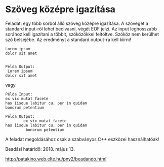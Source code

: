 # Szöveg középre igazítása


Feladat: egy több sorból álló szöveg középre igazítása. A szöveget a standard input-ról lehet beolvasni, végét EOF jelzi. Az input leghosszabb sorához kell igazítani a többit, szóközökkel feltöltve. Szóköz nem kerülhet szó belsejébe. Az eredményt a standard output-ra kell kiírni!

    Lorem ipsum
    dolor sit amet


    Példa Output:
     Lorem ipsum  
    dolor sit amet
    
vagy 
```
Példa Input:
ex vix mutat facete
has iisque labitur cu, per in quidam
bonorum petentium
```
    Példa Output:
            ex vix mutat facete
    has iisque labitur cu, per in quidam
             bonorum petentium 
    

A feladat megoldásához csak a szabványos C++ eszközei használhatóak!

Beadási határidő: 2018. május 13.

http://patakino.web.elte.hu/pny2/beadando.html

